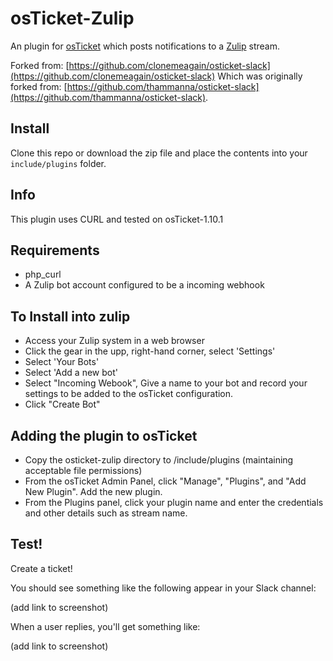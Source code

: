 osTicket-Zulip
==============
An plugin for [osTicket](https://osticket.com) which posts notifications to a [Zulip](https://zulipchat.com/) stream.

Forked from: [https://github.com/clonemeagain/osticket-slack](https://github.com/clonemeagain/osticket-slack)
Which was originally forked from: [https://github.com/thammanna/osticket-slack](https://github.com/thammanna/osticket-slack).

Install
--------
Clone this repo or download the zip file and place the contents into your `include/plugins` folder.

Info
------
This plugin uses CURL and tested on osTicket-1.10.1

## Requirements
- php_curl
- A Zulip bot account configured to be a incoming webhook

## To Install into zulip 
- Access your Zulip system in a web browser
- Click the gear in the upp, right-hand corner, select 'Settings'
- Select 'Your Bots'
- Select 'Add a new bot'
- Select "Incoming Webook", Give a name to your bot and record your settings to be added to the osTicket configuration.
- Click "Create Bot"

## Adding the plugin to osTicket
- Copy the osticket-zulip directory to <osticker base directory>/include/plugins (maintaining acceptable file permissions)
- From the osTicket Admin Panel, click "Manage", "Plugins", and "Add New Plugin". Add the new plugin.
- From the Plugins panel, click your plugin name and enter the credentials and other details such as stream name.


## Test!
Create a ticket!

You should see something like the following appear in your Slack channel:

(add link to screenshot)

When a user replies, you'll get something like:

(add link to screenshot)


